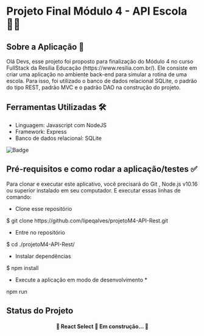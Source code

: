 # Projeto Final Módulo 4 - API Escola 👩‍🏫

## Sobre a Aplicação 📕

<p>Olá Devs, esse projeto foi proposto para finalização do Módulo 4 no curso FullStack da Resilia Educação (https://www.resilia.com.br/). Ele consiste em criar uma aplicação no ambiente back-end para simular a rotina de uma escola. Para isso, foi utilizado o banco de dados relacional SQLite, o padrão do tipo REST, padrão MVC e o padrão DAO na construção do projeto.</p>

## Ferramentas Utilizadas 🛠

- Linguagem: Javascript com NodeJS
- Framework: Express
- Banco de dados relacional: SQLite


![Badge](https://img.shields.io/badge/npm-v0.9.3-%237159c1?style=for-the-badge&logo=ghost)

## Pré-requisitos e como rodar a aplicação/testes ✅
<p> Para clonar e executar este aplicativo, você precisará do Git , Node.js v10.16 ou superior instalado em seu computador. E executar essas linhas de comando: </p>

*  Clone esse repositório 
<p> $ git clone https://github.com/lipeqalves/projetoM4-API-Rest.git</p>

*  Entre no repositório 

<p> $ cd ./projetoM4-API-Rest/ </p>

*  Instalar dependências 

<p> $ npm install

*  Execute a aplicação em modo de desenvolvimento *

<p> npm run 


## Status do Projeto

<h4 align="center"> 
	🚧  React Select 🚀 Em construção...  🚧
</h4>


